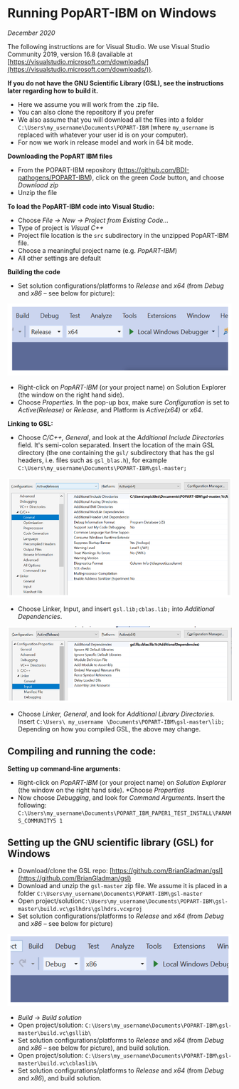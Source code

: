 # Running PopART-IBM on Windows

*December 2020*

The following instructions are for Visual Studio. We use Visual Studio Community 2019, version 16.8 (available at [https://visualstudio.microsoft.com/downloads/](https://visualstudio.microsoft.com/downloads/)).

**If you do not have the GNU Scientific Library (GSL), see the instructions later regarding how to build it.**

* Here we assume you will work from the .zip file. 
* You can also clone the repository if you prefer
* We also assume that you will download all the files into a folder `C:\Users\my_username\Documents\POPART-IBM`
(where `my_username` is replaced with whatever your user id is on your computer).
* For now we work in release model and work in 64 bit mode.  


**Downloading the PopART IBM files**

* From the POPART-IBM repository (https://github.com/BDI-pathogens/POPART-IBM), click on the green *Code* button, and choose *Download zip*
* Unzip the file



**To load the PopART-IBM code into Visual Studio:**

* Choose *File -> New -> Project from Existing Code...*
* Type of project is *Visual C++*
* Project file location is the `src` subdirectory in the unzipped PopART-IBM file.
* Choose a meaningful project name (e.g. *PopART-IBM*)
* All other settings are default


**Building the code**

* Set solution configurations/platforms to *Release* and *x64* (from *Debug* and *x86* – see below for picture):

![./images/building_the_code.png](./images/building_the_code.png)

* Right-click on *PopART-IBM* (or your project name) on Solution Explorer (the window on the right hand side).
* Choose *Properties*. In the pop-up box, make sure *Configuration* is set to *Active(Release)* or *Release*, and Platform is *Active(x64)* or *x64*.


**Linking to GSL:**

* Choose *C/C++, General*, and look at the *Additional Include Directories* field. It's semi-colon separated. Insert the location of the main GSL directory (the one containing the `gsl/` subdirectory that has the gsl headers, i.e. files such as `gsl_blas.h`), for example `C:\Users\my_username\Documents\POPART-IBM\gsl-master;`

![./images/linking_to_gsl_1.png](./images/linking_to_gsl_1.png)

* Choose Linker, Input, and insert `gsl.lib;cblas.lib;` into *Additional Dependencies*.

![./images/linking_to_gsl_2.png](./images/linking_to_gsl_2.png)

* Choose *Linker, General*, and look for *Additional Library Directories*. Insert
`C:\Users\ my_username \Documents\POPART-IBM\gsl-master\lib;` Depending on how you compiled GSL, the above may change. 



## Compiling and running the code:


**Setting up command-line arguments:**

* Right-click on *PopART-IBM* (or your project name) on *Solution Explorer* (the window on the right hand side).
*Choose *Properties*
* Now choose *Debugging*, and look for *Command Arguments*. Insert the following:
`C:\Users\my_username\Documents\POPART_IBM_PAPER1_TEST_INSTALL\PARAMS_COMMUNITY5 1`


## Setting up the GNU scientific library (GSL) for Windows

* Download/clone the GSL repo: [https://github.com/BrianGladman/gsl](https://github.com/BrianGladman/gsl)
* Download and unzip the `gsl-master` zip file.  We assume it is placed in a folder `C:\Users\my_username\Documents\POPART-IBM\gsl-master`
* Open project/solution`C:\Users\my_username\Documents\POPART-IBM\gsl-master\build.vc\gslhdrs\gslhdrs.vcxproj`
* Set solution configurations/platforms to *Release* and *x64* (from *Debug* and *x86* – see below for picture)

![./images/setting_up_gsl.png](./images/setting_up_gsl.png)


* *Build* -> *Build solution*
* Open project/solution: `C:\Users\my_username\Documents\POPART-IBM\gsl-master\build.vc\gsllib\`
* Set solution configurations/platforms to *Release* and *x64* (from *Debug* and *x86* – see below for picture), and build solution.
* Open project/solution: `C:\Users\my_username\Documents\POPART-IBM\gsl-master\build.vc\cblaslib\`
* Set solution configurations/platforms to *Release* and *x64* (from *Debug* and *x86*), and build solution.
